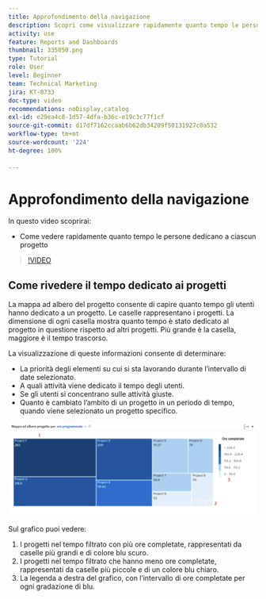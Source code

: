 ```yaml
---
title: Approfondimento della navigazione
description: Scopri come visualizzare rapidamente quanto tempo le persone dedicano a ciascun progetto in [!UICONTROL Funzionalità di analisi avanzate].
activity: use
feature: Reports and Dashboards
thumbnail: 335050.png
type: Tutorial
role: User
level: Beginner
team: Technical Marketing
jira: KT-8733
doc-type: video
recommendations: noDisplay,catalog
exl-id: e29ea4c8-1d57-4dfa-b36c-e19c3c77f1cf
source-git-commit: d17df7162ccaab6b62db34209f50131927c0a532
workflow-type: tm+mt
source-wordcount: '224'
ht-degree: 100%

---
```


# Approfondimento della navigazione

In questo video scoprirai:

* Come vedere rapidamente quanto tempo le persone dedicano a ciascun progetto

>[!VIDEO](https://video.tv.adobe.com/v/335050/?quality=12&learn=on&enablevpops)

## Come rivedere il tempo dedicato ai progetti

La mappa ad albero del progetto consente di capire quanto tempo gli utenti hanno dedicato a un progetto. Le caselle rappresentano i progetti. La dimensione di ogni casella mostra quanto tempo è stato dedicato al progetto in questione rispetto ad altri progetti. Più grande è la casella, maggiore è il tempo trascorso.

La visualizzazione di queste informazioni consente di determinare:

* La priorità degli elementi su cui si sta lavorando durante l’intervallo di date selezionato.
* A quali attività viene dedicato il tempo degli utenti.
* Se gli utenti si concentrano sulle attività giuste.
* Quanto è cambiato l’ambito di un progetto in un periodo di tempo, quando viene selezionato un progetto specifico.

![Immagine che mostra una mappa ad albero del progetto con numeri che riportano alle aree descritte nei punti elenco che seguono](assets/section-2-7.png)

Sul grafico puoi vedere:

1. I progetti nel tempo filtrato con più ore completate, rappresentati da caselle più grandi e di colore blu scuro.
1. I progetti nel tempo filtrato che hanno meno ore completate, rappresentati da caselle più piccole e di un colore blu chiaro.
1. La legenda a destra del grafico, con l’intervallo di ore completate per ogni gradazione di blu.
